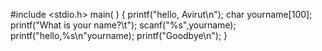 #include <stdio.h>
main( )
{
        printf("hello, Avirut\n");
        char yourname[100];
        printf("What is your name?\t");
        scanf("%s",yourname);
        printf("hello,%s\n"yourname);
        printf("Goodbye\n");
}
